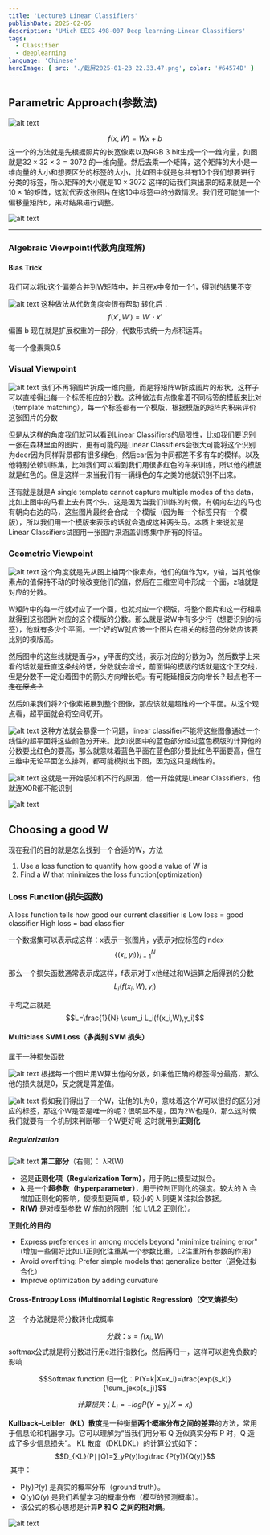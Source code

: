 ```yaml
---
title: 'Lecture3 Linear Classifiers'
publishDate: 2025-02-05
description: 'UMich EECS 498-007 Deep learning-Linear Classifiers'
tags:
  - Classifier
  - deeplearning
language: 'Chinese'
heroImage: { src: './截屏2025-01-23 22.33.47.png', color: '#64574D' }
---
```

## Parametric Approach(参数法)

![alt text](./截屏2025-01-23%2022.23.41.png)

$$f(x,W)=Wx+b$$
这一个的方法就是先根据照片的长宽像素以及RGB 3 bit生成一个一维向量，如图就是$32\times32\times3=3072$ 的一维向量。然后去乘一个矩阵，这个矩阵的大小是一维向量的大小和想要区分的标签的大小，比如图中就是总共有10个我们想要进行分类的标签，所以矩阵的大小就是$10\times3072$ 这样的话我们乘出来的结果就是一个$10\times1$的矩阵，这就代表这张图片在这10中标签中的分数情况。我们还可能加一个偏移量矩阵b，来对结果进行调整。

![alt text](./截屏2025-01-23%2022.33.47.png)

---

### Algebraic Viewpoint(代数角度理解)
#### Bias Trick
我们可以将b这个偏差合并到W矩阵中，并且在x中多加一个1，得到的结果不变

![alt text](./截屏2025-01-23%2022.40.30.png)
这种做法从代数角度会很有帮助
转化后：
$$f(x′,W′)=W′⋅x′$$
偏置 b 现在就是扩展权重的一部分，代数形式统一为点积运算。

每一个像素乘0.5

### Visual Viewpoint

![alt text](./截屏2025-01-23%2023.08.18.png)
我们不再将图片拆成一维向量，而是将矩阵W拆成图片的形状，这样子可以直接得出每一个标签相应的分数。这种做法有点像拿着不同标签的模版来比对（template matching），每一个标签都有一个模版，根据模版的矩阵内积来评价这张图片的分数

但是从这样的角度我们就可以看到Linear Classifiers的局限性，比如我们要识别一张在森林里面的图片，更有可能的是Linear Classifiers会很大可能将这个识别为deer因为同样背景都有很多绿色，然后car因为中间都差不多有车的模样。以及他特别依赖训练集，比如我们可以看到我们用很多红色的车来训练，所以他的模版就是红色的。但是这样一来当我们有一辆绿色的车之类的他就识别不出来。

还有就是就是A single template cannot capture multiple modes of the data，比如上图中的马看上去有两个头，这是因为当我们训练的时候，有朝向左边的马也有朝向右边的马，这些图片最终会合成一个模版（因为每一个标签只有一个模版），所以我们用一个模版来表示的话就会造成这种两头马。本质上来说就是Linear Classifiers试图用一张图片来涵盖训练集中所有的特征。

### Geometric Viewpoint

![alt text](./截屏2025-01-30%2020.01.42.png)
这个角度就是先从图上抽两个像素点，他们的值作为x，y轴，当其他像素点的值保持不动的时候改变他们的值，然后在三维空间中形成一个面，z轴就是对应的分数。

W矩阵中的每一行就对应了一个面，也就对应一个模版，将整个图片和这一行相乘就得到这张图片对应的这个模版的分数。那么就是说W中有多少行（想要识别的标签），他就有多少个平面。一个好的W就应该一个图片在相关的标签的分数应该要比别的模版高。

然后图中的这些线就是面与x，y平面的交线，表示对应的分数为0，然后数学上来看的话就是垂直这条线的话，分数就会增长，前面讲的模版的话就是这个正交线，~~但是分数不一定沿着图中的箭头方向增长吧。有可能延相反方向增长？起点也不一定在原点？~~ 

然后如果我们将2个像素拓展到整个图像，那应该就是超维的一个平面。从这个观点看，超平面就会将空间切开。

![alt text](./截屏2025-01-30%2020.11.38.png)
这种方法就会暴露一个问题，linear classifier不能将这些图像通过一个线性的超平面将这些颜色分开来。比如说图中的蓝色部分经过蓝色模版的计算他的分数要比红色的要高，那么就意味着蓝色平面在蓝色部分要比红色平面要高，但在三维中无论平面怎么排列，都可能模拟出下图，因为这只是线性的。

![alt text](./截屏2025-01-30%2020.23.40.png)
这就是一开始感知机不行的原因，他一开始就是Linear Classifiers，他就连XOR都不能识别

![alt text](./截屏2025-01-30%2020.31.51.png)

## Choosing a good W
现在我们的目的就是怎么找到一个合适的W，方法
1. Use a loss function to quantify how good a value of W is
2. Find a W that minimizes the loss function(optimization)

### Loss Function(损失函数)
A loss function tells how good our current classifier is
Low loss = good classifier
High loss = bad classifier

一个数据集可以表示成这样：x表示一张图片，y表示对应标签的index
$$ \{(x_i,y_i)\}^N_{i=1} $$

那么一个损失函数通常表示成这样，f表示对于x他经过和W运算之后得到的分数
$$L_i(f(x_i,W),y_i)$$

平均之后就是
$$L=\frac{1}{N} \sum_i L_i(f(x_i,W),y_i)$$

#### Multiclass SVM Loss（多类别 SVM 损失）
属于一种损失函数

![alt text](./截屏2025-01-31%2022.42.39.png)
根据每一个图片用W算出他的分数，如果他正确的标签得分最高，那么他的损失就是0，反之就是算差值。

![alt text](./截屏2025-01-31%2022.41.56.png)
假如我们得出了一个W，让他的L为0，意味着这个W可以很好的区分对应的标签，那这个W是否是唯一的呢？很明显不是，因为2W也是0，那么这时候我们就要有一个机制来判断哪一个W更好呢
这时就用到**正则化**
##### Regularization

![alt text](./截屏2025-01-31%2023.09.33.png)
**第二部分**（右侧）：
λR(W)
- 这是**正则化项（Regularization Term）**，用于防止模型过拟合。
- **λ** 是一个**超参数（hyperparameter）**，用于控制正则化的强度。较大的 λ 会增加正则化的影响，使模型更简单，较小的 λ 则更关注拟合数据。
- **R(W)** 是对模型参数 W 施加的限制（如 L1/L2 正则化）。

**正则化的目的**
- Express preferences in among models beyond "minimize training error"(增加一些偏好比如L1正则化注重某一个参数比重，L2注重所有参数的作用)
- Avoid overfitting: Prefer simple models that generalize better（避免过拟合化）
- Improve optimization by adding curvature

#### Cross-Entropy Loss (Multinomial Logistic Regression)（交叉熵损失）
这一个办法就是将分数转化成概率

$$分数：s=f(x_i,W)$$
softmax公式就是将分数进行用e进行指数化，然后再归一，这样可以避免负数的影响

$$Softmax function 归一化：P(Y=k|X=x_i)=\frac{exp(s_k)}{\sum_jexp(s_j)}$$

$$计算损失：L_i=-logP(Y=y_i|X=x_i)$$

**Kullback–Leibler（KL）散度**是一种衡量**两个概率分布之间的差异**的方法，常用于信息论和机器学习。它可以理解为“当我们用分布 Q 近似真实分布 P 时，Q 造成了多少信息损失”。
KL 散度（DKLDKL​）的计算公式如下：
$$D_{KL}(P∣∣Q)=∑_yP(y)log⁡\frac {P(y)}{Q(y)}$$​
其中：
- P(y)P(y) 是真实的概率分布（ground truth）。
- Q(y)Q(y) 是我们希望学习的概率分布（模型的预测概率）。
- 该公式的核心思想是计算**P 和 Q 之间的相对熵**。

![alt text](./截屏2025-02-01%2018.38.20.png)